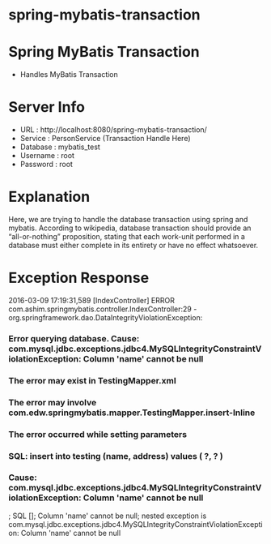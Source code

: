# spring-mybatis-transaction
Spring MyBatis Transaction
==========================
  - Handles MyBatis Transaction

Server Info
===========
  - URL : http://localhost:8080/spring-mybatis-transaction/
  - Service : PersonService (Transaction Handle Here)
  - Database : mybatis_test
  - Username : root
  - Password : root

Explanation
===========
  Here, we are trying to handle the database transaction using spring and mybatis.
According to wikipedia, database transaction should provide an “all-or-nothing” proposition, 
stating that each work-unit performed in a database must either complete in its entirety or 
have no effect whatsoever.

Exception Response
==================
2016-03-09 17:19:31,589 [IndexController] ERROR com.ashim.springmybatis.controller.IndexController:29 - org.springframework.dao.DataIntegrityViolationException: 
### Error querying database.  Cause: com.mysql.jdbc.exceptions.jdbc4.MySQLIntegrityConstraintViolationException: Column 'name' cannot be null
### The error may exist in TestingMapper.xml
### The error may involve com.edw.springmybatis.mapper.TestingMapper.insert-Inline
### The error occurred while setting parameters
### SQL: insert into testing (name, address)         values ( ?, ? )
### Cause: com.mysql.jdbc.exceptions.jdbc4.MySQLIntegrityConstraintViolationException: Column 'name' cannot be null
; SQL []; Column 'name' cannot be null; nested exception is com.mysql.jdbc.exceptions.jdbc4.MySQLIntegrityConstraintViolationException: Column 'name' cannot be null